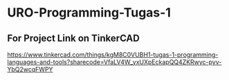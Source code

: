 # URO-Programming-Tugas-1

## For Project Link on TinkerCAD
https://www.tinkercad.com/things/kgM8C0VUBH1-tugas-1-programming-languages-and-tools?sharecode=VfaLV4W_yxUXpEckapQQ4ZKRwyc-pyv-YbQ2wcqFWPY

